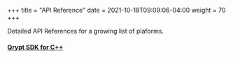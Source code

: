 +++
title = "API Reference"
date = 2021-10-18T09:09:06-04:00
weight = 70
+++

Detailed API References for a growing list of plaforms.

#### [Qrypt SDK for C++](cpp/)
